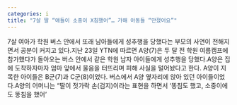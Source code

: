 ```yaml
---
categories: i
title: "7살 딸 “애들이 소중이 X침했어”… 가해 아동들 “만졌어요”"
---
```

7살 여아가 학원 버스 안에서 또래 남아들에게 성추행을 당했다는 부모의 사연이 전해지면서 공분이 커지고 있다.지난 23일 YTN에 따르면 A양(7)은 두 달 전 학원 여름캠프에 참가했다가 돌아오는 버스 안에서 같은 학원 남자 아이들에게 성추행을 당했다.A양은 집에 도착하자마자 엄마 앞에서 울음을 터뜨리며 피해 사실을 털어놨다고 한다. A양이 지목한 아이들은 B군(7)과 C군(8)이었다. 버스에서 A양 옆자리에 앉아 있던 아이들이었다.A양의 어머니는 “딸이 젓가락 손(검지)이라는 표현을 하면서 ‘똥침도 했고, 소중이에도 똥침을 했어’